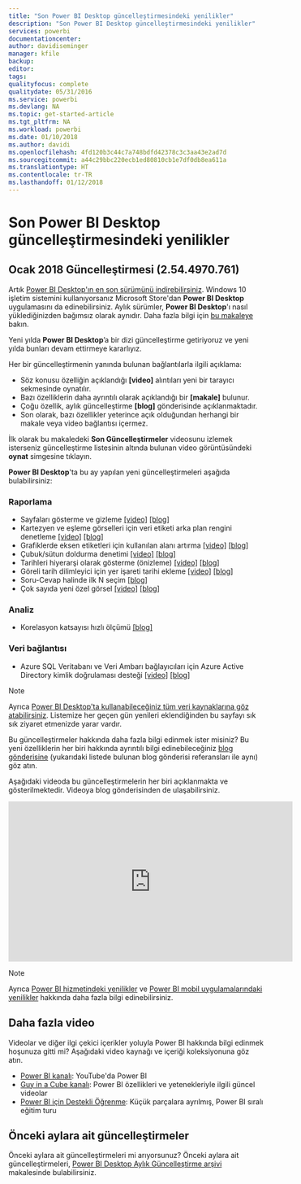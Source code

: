 ```yaml
---
title: "Son Power BI Desktop güncelleştirmesindeki yenilikler"
description: "Son Power BI Desktop güncelleştirmesindeki yenilikler"
services: powerbi
documentationcenter: 
author: davidiseminger
manager: kfile
backup: 
editor: 
tags: 
qualityfocus: complete
qualitydate: 05/31/2016
ms.service: powerbi
ms.devlang: NA
ms.topic: get-started-article
ms.tgt_pltfrm: NA
ms.workload: powerbi
ms.date: 01/10/2018
ms.author: davidi
ms.openlocfilehash: 4fd120b3c44c7a748bdfd42378c3c3aa43e2ad7d
ms.sourcegitcommit: a44c29bbc220ecb1ed80810cb1e7df0db8ea611a
ms.translationtype: HT
ms.contentlocale: tr-TR
ms.lasthandoff: 01/12/2018
---
```

# <a name="whats-new-in-the-latest-power-bi-desktop-update"></a>Son Power BI Desktop güncelleştirmesindeki yenilikler

## <a name="january-2018-update-2544970761-"></a>Ocak 2018 Güncelleştirmesi (2.54.4970.761)

Artık [Power BI Desktop'ın en son sürümünü indirebilirsiniz](https://powerbi.microsoft.com/desktop). Windows 10 işletim sistemini kullanıyorsanız Microsoft Store'dan **Power BI Desktop** uygulamasını da edinebilirsiniz. Aylık sürümler, **Power BI Desktop**'ı nasıl yüklediğinizden bağımsız olarak aynıdır. Daha fazla bilgi için [bu makaleye](desktop-get-the-desktop.md) bakın. 

Yeni yılda **Power BI Desktop**’a bir dizi güncelleştirme getiriyoruz ve yeni yılda bunları devam ettirmeye kararlıyız.

Her bir güncelleştirmenin yanında bulunan bağlantılarla ilgili açıklama:

-   Söz konusu özelliğin açıklandığı **[video]** alıntıları yeni bir tarayıcı sekmesinde oynatılır.
-   Bazı özelliklerin daha ayrıntılı olarak açıklandığı bir **[makale]** bulunur.
-   Çoğu özellik, aylık güncelleştirme **[blog]** gönderisinde açıklanmaktadır.
-   Son olarak, bazı özellikler yeterince açık olduğundan herhangi bir makale veya video bağlantısı içermez.

İlk olarak bu makaledeki **Son Güncelleştirmeler** videosunu izlemek isterseniz güncelleştirme listesinin altında bulunan video görüntüsündeki **oynat** simgesine tıklayın.

**Power BI Desktop**'ta bu ay yapılan yeni güncelleştirmeleri aşağıda bulabilirsiniz:

### <a name="reporting"></a>Raporlama

-   Sayfaları gösterme ve gizleme [[video]](https://youtu.be/W8Pp5wuCXJw?t=20s) [[blog]](https://powerbi.microsoft.com/blog/power-bi-desktop-january-2018-feature-summary/#hidePages) 
-   Kartezyen ve eşleme görselleri için veri etiketi arka plan rengini denetleme [[video]](https://youtu.be/W8Pp5wuCXJw?t=3m13s)  [[blog]](https://powerbi.microsoft.com/blog/power-bi-desktop-january-2018-feature-summary/#dataLabelBackground) 
-   Grafiklerde eksen etiketleri için kullanılan alanı artırma  [[video]](https://youtu.be/W8Pp5wuCXJw?t=5m10s)  [[blog]](https://powerbi.microsoft.com/blog/power-bi-desktop-january-2018-feature-summary/#axisSize) 
-   Çubuk/sütun doldurma denetimi [[video]](https://youtu.be/W8Pp5wuCXJw?t=6m40s)  [[blog]](https://powerbi.microsoft.com/blog/power-bi-desktop-january-2018-feature-summary/#padding) 
-   Tarihleri hiyerarşi olarak gösterme (önizleme)  [[video]](https://youtu.be/W8Pp5wuCXJw?t=7m41s)  [[blog]](https://powerbi.microsoft.com/blog/power-bi-desktop-january-2018-feature-summary/#dateHierarchy) 
-   Göreli tarih dilimleyici için yer işareti tarihi ekleme  [[video]](https://youtu.be/W8Pp5wuCXJw?t=9m22s)  [[blog]](https://powerbi.microsoft.com/blog/power-bi-desktop-january-2018-feature-summary/#anchorDate) 
-   Soru-Cevap halinde ilk N seçim  [[blog]](https://powerbi.microsoft.com/blog/power-bi-desktop-january-2018-feature-summary/#topN) 
-   Çok sayıda yeni özel görsel  [[video]](https://youtu.be/W8Pp5wuCXJw?t=11m32s) [[blog]](https://powerbi.microsoft.com/blog/power-bi-desktop-january-2018-feature-summary/#customVisuals) 


### <a name="analytics"></a>Analiz

-   Korelasyon katsayısı hızlı ölçümü [[blog]](https://powerbi.microsoft.com/blog/power-bi-desktop-january-2018-feature-summary/#correlationCoefficient) 

### <a name="data-connectivity"></a>Veri bağlantısı

-   Azure SQL Veritabanı ve Veri Ambarı bağlayıcıları için Azure Active Directory kimlik doğrulaması desteği [[video]](https://youtu.be/W8Pp5wuCXJw?t=21m42s)  [[blog]](https://powerbi.microsoft.com/blog/power-bi-desktop-january-2018-feature-summary/#AADauth) 


> [!NOTE]
> Ayrıca [Power BI Desktop'ta kullanabileceğiniz tüm veri kaynaklarına göz atabilirsiniz](desktop-data-sources.md). Listemize her geçen gün yenileri eklendiğinden bu sayfayı sık sık ziyaret etmenizde yarar vardır.

Bu güncelleştirmeler hakkında daha fazla bilgi edinmek ister misiniz? Bu yeni özelliklerin her biri hakkında ayrıntılı bilgi edinebileceğiniz [blog gönderisine](https://powerbi.microsoft.com/blog/power-bi-desktop-january-2018-feature-summary/) (yukarıdaki listede bulunan blog gönderisi referansları ile aynı) göz atın.

Aşağıdaki videoda bu güncelleştirmelerin her biri açıklanmakta ve gösterilmektedir. Videoya blog gönderisinden de ulaşabilirsiniz.

<iframe width="560" height="315" src="https://www.youtube.com/embed/W8Pp5wuCXJw" frameborder="0" allowfullscreen></iframe>

> [!NOTE]
> Ayrıca [Power BI hizmetindeki yenilikler](service-whats-new.md) ve [Power BI mobil uygulamalarındaki yenilikler](mobile-whats-new-in-the-mobile-apps.md) hakkında daha fazla bilgi edinebilirsiniz.

## <a name="more-videos"></a>Daha fazla video

Videolar ve diğer ilgi çekici içerikler yoluyla Power BI hakkında bilgi edinmek hoşunuza gitti mi? Aşağıdaki video kaynağı ve içeriği koleksiyonuna göz atın.

-   [Power BI kanalı](https://www.youtube.com/user/mspowerbi): YouTube'da Power BI
-   [Guy in a Cube kanalı](https://www.youtube.com/channel/UCFp1vaKzpfvoGai0vE5VJ0w): Power BI özellikleri ve yetenekleriyle ilgili güncel videolar
-   [Power BI için Destekli Öğrenme](https://powerbi.microsoft.com/guided-learning/): Küçük parçalara ayrılmış, Power BI sıralı eğitim turu

## <a name="previous-months-updates"></a>Önceki aylara ait güncelleştirmeler

Önceki aylara ait güncelleştirmeleri mi arıyorsunuz? Önceki aylara ait güncelleştirmeleri, [Power BI Desktop Aylık Güncelleştirme arşivi](desktop-latest-update-archive.md) makalesinde bulabilirsiniz.